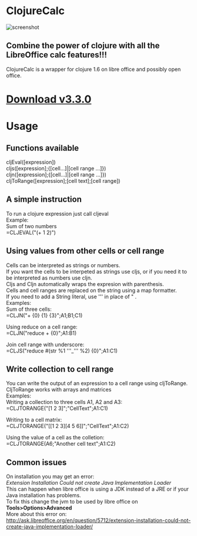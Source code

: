 ClojureCalc
====================
![screenshot](http://i.imgur.com/naFr3pS.png "ClojureCalc")

Combine the power of clojure with all the LibreOffice calc features!!!  
---------------------

ClojureCalc is a wrapper for clojure 1.6 on libre office and possibly open office.  

[Download v3.3.0](https://github.com/beothorn/ClojureCalc/releases/download/3.0.0/ClojureCalc.oxt)
====================


Usage  
====================

Functions available  
--------------------

cljEval([expression])  
cljs([expression];{[cell...]|[cell range ...]})  
cljn([expression];{[cell...]|[cell range ...]})  
cljToRange([expression];[cell text];[cell range])  


A simple instruction  
---------------------

To run a clojure expression just call cljeval  
Example:  
Sum of two numbers  
=CLJEVAL("(+ 1 2)")  

Using values from other cells or cell range
---------------------

Cells can be interpreted as strings or numbers.  
If you want the cells to be interpeted as strings use cljs, or if you need it to be interpreted as numbers use cljn.  
Cljs and Cljn automatically wraps the expresion with parenthesis.  
Cells and cell ranges are replaced on the string using a map formatter.  
If you need to add a String literal, use ''' in place of " .  
Examples:  
Sum of three cells:  
=CLJN("+ {0} {1} {3}";A1;B1;C1)  

Using reduce on a cell range:  
=CLJN("reduce + {0}";A1:B1)  

Join cell range with underscore:  
=CLJS("reduce #(str %1 '''_''' %2) {0}";A1:C1)  

Write collection to cell range
---------------------

You can write the output of an expression to a cell range using cljToRange.  
CljToRange works with arrays and matrices  
Examples:  
Writing a collection to three cells A1, A2 and A3:  
=CLJTORANGE("[1 2 3]";"CellText";A1:C1)  

Writing to a cell matrix:  
=CLJTORANGE("[[1 2 3][4 5 6]]";"CellText";A1:C2)  

Using the value of a cell as the colletion:  
=CLJTORANGE(A6;"Another cell text";A1:C2)  


Common issues
---------------------
On installation you may get an error:  
*Extension Installation Could not create Java Implementation Loader*  
This can happen when libre office is using a JDK instead of a JRE or if your Java installation has problems.  
To fix this change the jvm to be used by libre office on __Tools>Options>Advanced__  
More about this error on:  
http://ask.libreoffice.org/en/question/5712/extension-installation-could-not-create-java-implementation-loader/
